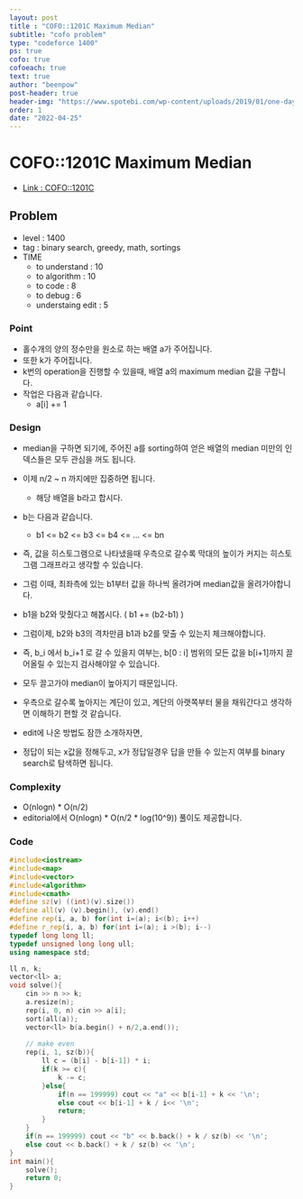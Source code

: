 ```yaml
---
layout: post
title : "COFO::1201C Maximum Median"
subtitle: "cofo problem"
type: "codeforce 1400"
ps: true
cofo: true
cofoeach: true
text: true
author: "beenpow"
post-header: true
header-img: "https://www.spotebi.com/wp-content/uploads/2019/01/one-day-day-one-workout-motivation-spotebi.jpg"
order: 1
date: "2022-04-25"
---
```

# COFO::1201C Maximum Median
- [Link : COFO::1201C](https://codeforces.com/problemset/problem/1201/C)


## Problem 

- level : 1400
- tag : binary search, greedy, math, sortings
- TIME
  - to understand    : 10
  - to algorithm     : 10
  - to code          : 8
  - to debug         : 6
  - understaing edit : 5

### Point
- 홀수개의 양의 정수만을 원소로 하는 배열 a가 주어집니다.
- 또한 k가 주어집니다.
- k번의 operation을 진행할 수 있을때, 배열 a의 maximum median 값을 구합니다.
- 작업은 다음과 같습니다.
  - a[i] += 1

### Design
- median을 구하면 되기에, 주어진 a를 sorting하여 얻은 배열의 median 미만의 인덱스들은 모두 관심을 꺼도 됩니다.
- 이제 n/2 ~ n 까지에만 집중하면 됩니다.
  - 해당 배열을 b라고 합시다.
- b는 다음과 같습니다. 
  - b1 <= b2 <= b3 <= b4 <= ... <= bn
- 즉, 값을 히스토그램으로 나타냈을때 우측으로 갈수록 막대의 높이가 커지는 히스토그램 그래프라고 생각할 수 있습니다.
- 그럼 이때, 최좌측에 있는 b1부터 값을 하나씩 올려가며 median값을 올려가야합니다.
- b1을 b2와 맞췄다고 해봅시다. ( b1 += (b2-b1) )
- 그럼이제, b2와 b3의 격차만큼 b1과 b2를 맞출 수 있는지 체크해야합니다.
- 즉, b_i 에서 b_i+1 로 갈 수 있을지 여부는, b[0 : i] 범위의 모든 값을 b[i+1]까지 끌어올릴 수 있는지 검사해야알 수 있습니다.
- 모두 끌고가야 median이 높아지기 때문입니다.
- 우측으로 갈수록 높아지는 계단이 있고, 계단의 아랫쪽부터 물을 채워간다고 생각하면 이해하기 편할 것 같습니다.

- edit에 나온 방법도 잠깐 소개하자면,
- 정답이 되는 x값을 정해두고, x가 정답일경우 답을 만들 수 있는지 여부를 binary search로 탐색하면 됩니다.

### Complexity
- O(nlogn) * O(n/2)
- editorial에서 O(nlogn) * O(n/2 * log(10^9)) 풀이도 제공합니다.

### Code

```cpp
#include<iostream>
#include<map>
#include<vector>
#include<algorithm>
#include<cmath>
#define sz(v) ((int)(v).size())
#define all(v) (v).begin(), (v).end()
#define rep(i, a, b) for(int i=(a); i<(b); i++)
#define r_rep(i, a, b) for(int i=(a); i >(b); i--)
typedef long long ll;
typedef unsigned long long ull;
using namespace std;

ll n, k;
vector<ll> a;
void solve(){
    cin >> n >> k;
    a.resize(n);
    rep(i, 0, n) cin >> a[i];
    sort(all(a));
    vector<ll> b(a.begin() + n/2,a.end());
    
    // make even
    rep(i, 1, sz(b)){
        ll c = (b[i] - b[i-1]) * i;
        if(k >= c){
            k -= c;
        }else{
            if(n == 199999) cout << "a" << b[i-1] + k << '\n';
            else cout << b[i-1] + k / i<< '\n';
            return;
        }
    }
    if(n == 199999) cout << "b" << b.back() + k / sz(b) << '\n';
    else cout << b.back() + k / sz(b) << '\n';
}
int main(){
    solve();
    return 0;
}
```
